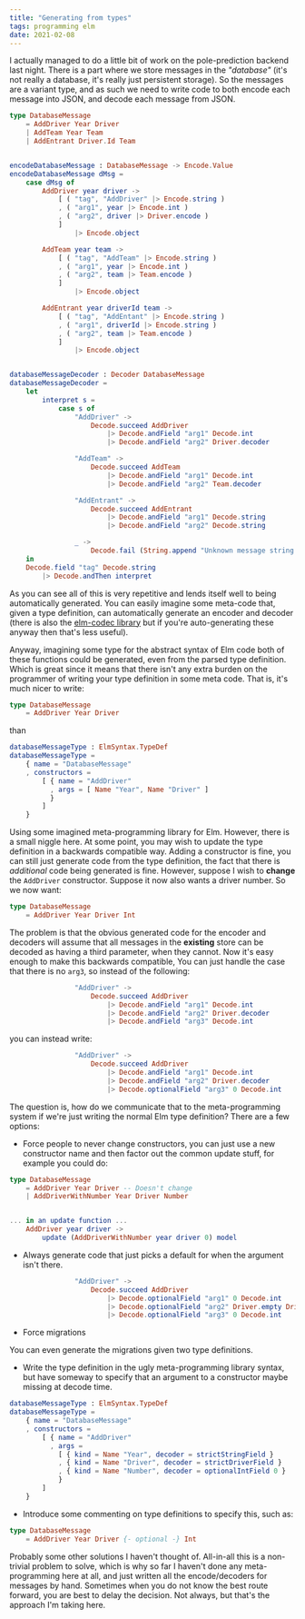 ```yaml
---
title: "Generating from types"
tags: programming elm
date: 2021-02-08
---
```


I actually managed to do a little bit of work on the pole-prediction backend last night. There is a part where we store messages in the *"database"* (it's not really a database, it's really just persistent storage). So the messages are a variant type, and as such we need to write code to both encode each message into JSON, and decode each message from JSON.

```elm
type DatabaseMessage
    = AddDriver Year Driver
    | AddTeam Year Team
    | AddEntrant Driver.Id Team


encodeDatabaseMessage : DatabaseMessage -> Encode.Value
encodeDatabaseMessage dMsg =
    case dMsg of
        AddDriver year driver ->
            [ ( "tag", "AddDriver" |> Encode.string )
            , ( "arg1", year |> Encode.int )
            , ( "arg2", driver |> Driver.encode )
            ]
                |> Encode.object

        AddTeam year team ->
            [ ( "tag", "AddTeam" |> Encode.string )
            , ( "arg1", year |> Encode.int )
            , ( "arg2", team |> Team.encode )
            ]
                |> Encode.object

        AddEntrant year driverId team ->
            [ ( "tag", "AddEntant" |> Encode.string )
            , ( "arg1", driverId |> Encode.string )
            , ( "arg2", team |> Team.encode )
            ]
                |> Encode.object


databaseMessageDecoder : Decoder DatabaseMessage
databaseMessageDecoder =
    let
        interpret s =
            case s of
                "AddDriver" ->
                    Decode.succeed AddDriver
                        |> Decode.andField "arg1" Decode.int
                        |> Decode.andField "arg2" Driver.decoder

                "AddTeam" ->
                    Decode.succeed AddTeam
                        |> Decode.andField "arg1" Decode.int
                        |> Decode.andField "arg2" Team.decoder

                "AddEntrant" ->
                    Decode.succeed AddEntrant
                        |> Decode.andField "arg1" Decode.string
                        |> Decode.andField "arg2" Decode.string

                _ ->
                    Decode.fail (String.append "Unknown message string: " s)
    in
    Decode.field "tag" Decode.string
        |> Decode.andThen interpret
```

As you can see all of this is very repetitive and lends itself well to being automatically generated. You can easily imagine some meta-code that, given a type definition, can automatically generate an encoder and decoder (there is also the [elm-codec library](https://package.elm-lang.org/packages/miniBill/elm-codec/latest/) but if you're auto-generating these anyway then that's less useful).

Anyway, imagining some type for the abstract syntax of Elm code both of these functions could be generated, even from the parsed type definition. Which is great since it means that there isn't any extra burden on the programmer of writing your type definition in some meta code. That is, it's much nicer to write:

```elm
type DatabaseMessage
    = AddDriver Year Driver
```

than

```elm
databaseMessageType : ElmSyntax.TypeDef
databaseMessageType =
    { name = "DatabaseMessage"
    , constructors = 
        [ { name = "AddDriver"
          , args = [ Name "Year", Name "Driver" ]
          }
        ]
    }
```

Using some imagined meta-programming library for Elm. However, there is a small niggle here. At some point, you may wish to update the type definition in a backwards compatible way. Adding a constructor is fine, you can still just generate code from the type definition, the fact that there is *additional* code being generated is fine. However, suppose I wish to **change** the `AddDriver` constructor. Suppose it now also wants a driver number. So we now want:


```elm
type DatabaseMessage
    = AddDriver Year Driver Int
```

The problem is that the obvious generated code for the encoder and decoders will assume that all messages in the **existing** store can be decoded as having a third parameter, when they cannot. Now it's easy enough to make this backwards compatible, You can just handle the case that there is no `arg3`, so instead of the following:

```elm
                "AddDriver" ->
                    Decode.succeed AddDriver
                        |> Decode.andField "arg1" Decode.int
                        |> Decode.andField "arg2" Driver.decoder
                        |> Decode.andField "arg3" Decode.int
```

you can instead write:

```elm
                "AddDriver" ->
                    Decode.succeed AddDriver
                        |> Decode.andField "arg1" Decode.int
                        |> Decode.andField "arg2" Driver.decoder
                        |> Decode.optionalField "arg3" 0 Decode.int
```

The question is, how do we communicate that to the meta-programming system if we're just writing the normal Elm type definition? There are a few options:

* Force people to never change constructors, you can just use a new constructor name and then factor out the common update stuff, for example you could do:

```elm
type DatabaseMessage
    = AddDriver Year Driver -- Doesn't change
    | AddDriverWithNumber Year Driver Number


... in an update function ...
    AddDriver year driver ->
        update (AddDriverWithNumber year driver 0) model
```

* Always generate code that just picks a default for when the argument isn't there.

```elm
                "AddDriver" ->
                    Decode.succeed AddDriver
                        |> Decode.optionalField "arg1" 0 Decode.int
                        |> Decode.optionalField "arg2" Driver.empty Driver.decoder
                        |> Decode.optionalField "arg3" 0 Decode.int
```

* Force migrations

You can even generate the migrations given two type definitions.

* Write the type definition in the ugly meta-programming library syntax, but have someway to specify that an argument to a constructor maybe missing at decode time.

```elm
databaseMessageType : ElmSyntax.TypeDef
databaseMessageType =
    { name = "DatabaseMessage"
    , constructors = 
        [ { name = "AddDriver"
          , args = 
            [ { kind = Name "Year", decoder = strictStringField }
            , { kind = Name "Driver", decoder = strictDriverField }
            , { kind = Name "Number", decoder = optionalIntField 0 }
            }
        ]
    }
```

* Introduce some commenting on type definitions to specify this, such as:

```elm
type DatabaseMessage
    = AddDriver Year Driver {- optional -} Int
```

Probably some other solutions I haven't thought of. All-in-all this is a non-trivial problem to solve, which is why so far I haven't done any meta-programming here at all, and just written all the encode/decoders for messages by hand. Sometimes when you do not know the best route forward, you are best to delay the decision. Not always, but that's the approach I'm taking here.
